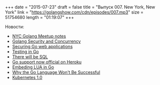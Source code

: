 +++
date = "2015-07-23"
draft = false
title = "Выпуск 007. New York, New York"
link = "https://golangshow.com/cdn/episodes/007.mp3"
size = 51754680
length = "01:19:07"
+++

Новости:

* [NYC Golang Meetup notes](http://www.meetup.com/nycgolang/events/223791570)
* [Golang Security and Concurrency](https://blog.nvisium.com/2015/07/golang-security-and-concurrency.html)
* [Securing Go web applications](https://stablelib.com/blog/securing-golang-web-apps/)
* [Testing in Go](http://blog.codeship.com/testing-in-go/)
* [There will be SQL](http://blog.carbonfive.com/2015/07/09/there-will-be-sql/)
* [Go support now official on Heroku](https://blog.heroku.com/archives/2015/7/7/go_support_now_official_on_heroku)
* [Embeding LUA in Go](https://otm.github.io/2015/07/embedding-lua-in-go/)
* [Why the Go Language Won't Be Successful](http://www.koszek.com/blog/2015/07/22/why-the-go-wont-be-successful)
* [Kubernetes 1.0](http://googlecloudplatform.blogspot.ru/2015/07/Kubernetes-V1-Released.html)
